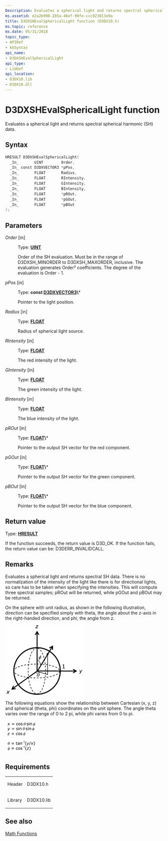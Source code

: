 ```yaml
---
Description: Evaluates a spherical light and returns spectral spherical harmonic (SH) data.
ms.assetid: e2a2b998-285a-46ef-99fe-ccc923013e9a
title: D3DXSHEvalSphericalLight function (D3DX10.h)
ms.topic: reference
ms.date: 05/31/2018
topic_type: 
- APIRef
- kbSyntax
api_name: 
- D3DXSHEvalSphericalLight
api_type: 
- LibDef
api_location: 
- D3DX10.lib
- D3DX10.dll
---
```


# D3DXSHEvalSphericalLight function

Evaluates a spherical light and returns spectral spherical harmonic (SH) data.

## Syntax


```C++
HRESULT D3DXSHEvalSphericalLight(
  _In_       UINT        Order,
  _In_ const D3DXVECTOR3 *pPos,
  _In_       FLOAT       Radius,
  _In_       FLOAT       RIntensity,
  _In_       FLOAT       GIntensity,
  _In_       FLOAT       BIntensity,
  _In_       FLOAT       *pROut,
  _In_       FLOAT       *pGOut,
  _In_       FLOAT       *pBOut
);
```



## Parameters

<dl> <dt>

*Order* \[in\]
</dt> <dd>

Type: **[**UINT**](https://msdn.microsoft.com/library/Aa383751(v=VS.85).aspx)**

Order of the SH evaluation. Must be in the range of D3DXSH\_MINORDER to D3DXSH\_MAXORDER, inclusive. The evaluation generates Order² coefficients. The degree of the evaluation is Order - 1.

</dd> <dt>

*pPos* \[in\]
</dt> <dd>

Type: **const [**D3DXVECTOR3**](https://msdn.microsoft.com/library/Bb205546(v=VS.85).aspx)\***

Pointer to the light position.

</dd> <dt>

*Radius* \[in\]
</dt> <dd>

Type: **[**FLOAT**](https://msdn.microsoft.com/library/Aa383751(v=VS.85).aspx)**

Radius of spherical light source.

</dd> <dt>

*RIntensity* \[in\]
</dt> <dd>

Type: **[**FLOAT**](https://msdn.microsoft.com/library/Aa383751(v=VS.85).aspx)**

The red intensity of the light.

</dd> <dt>

*GIntensity* \[in\]
</dt> <dd>

Type: **[**FLOAT**](https://msdn.microsoft.com/library/Aa383751(v=VS.85).aspx)**

The green intensity of the light.

</dd> <dt>

*BIntensity* \[in\]
</dt> <dd>

Type: **[**FLOAT**](https://msdn.microsoft.com/library/Aa383751(v=VS.85).aspx)**

The blue intensity of the light.

</dd> <dt>

*pROut* \[in\]
</dt> <dd>

Type: **[**FLOAT**](https://msdn.microsoft.com/library/Aa383751(v=VS.85).aspx)\***

Pointer to the output SH vector for the red component.

</dd> <dt>

*pGOut* \[in\]
</dt> <dd>

Type: **[**FLOAT**](https://msdn.microsoft.com/library/Aa383751(v=VS.85).aspx)\***

Pointer to the output SH vector for the green component.

</dd> <dt>

*pBOut* \[in\]
</dt> <dd>

Type: **[**FLOAT**](https://msdn.microsoft.com/library/Aa383751(v=VS.85).aspx)\***

Pointer to the output SH vector for the blue component.

</dd> </dl>

## Return value

Type: **[**HRESULT**](https://msdn.microsoft.com/library/Bb401631(v=MSDN.10).aspx)**

If the function succeeds, the return value is D3D\_OK. If the function fails, the return value can be: D3DERR\_INVALIDCALL.

## Remarks

Evaluates a spherical light and returns spectral SH data. There is no normalization of the intensity of the light like there is for directional lights, so care has to be taken when specifying the intensities. This will compute three spectral samples; pROut will be returned, while pGOut and pBOut may be returned.

On the sphere with unit radius, as shown in the following illustration, direction can be specified simply with theta, the angle about the z-axis in the right-handed direction, and phi, the angle from z.

![illustration of a sphere with unit radius](images/spherical-coordinates.png)

The following equations show the relationship between Cartesian (x, y, z) and spherical (theta, phi) coordinates on the unit sphere. The angle theta varies over the range of 0 to 2 pi, while phi varies from 0 to pi.

![equations of the relationship between cartesian and spherical coordinates](images/spherical-coordinates-equations.png)

## Requirements



|                    |                                                                                       |
|--------------------|---------------------------------------------------------------------------------------|
| Header<br/>  | <dl> <dt>D3DX10.h</dt> </dl>   |
| Library<br/> | <dl> <dt>D3DX10.lib</dt> </dl> |



## See also

<dl> <dt>

[Math Functions](d3d10-graphics-reference-d3dx10-functions-math.md)
</dt> </dl>

 

 




